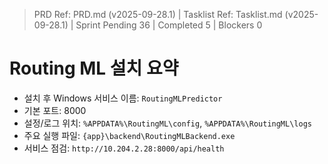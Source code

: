 ﻿> PRD Ref: PRD.md (v2025-09-28.1) | Tasklist Ref: Tasklist.md (v2025-09-28.1) | Sprint Pending 36 | Completed 5 | Blockers 0

# Routing ML 설치 요약

- 설치 후 Windows 서비스 이름: `RoutingMLPredictor`
- 기본 포트: 8000
- 설정/로그 위치: `%APPDATA%\RoutingML\config`, `%APPDATA%\RoutingML\logs`
- 주요 실행 파일: `{app}\backend\RoutingMLBackend.exe`
- 서비스 점검: `http://10.204.2.28:8000/api/health`
